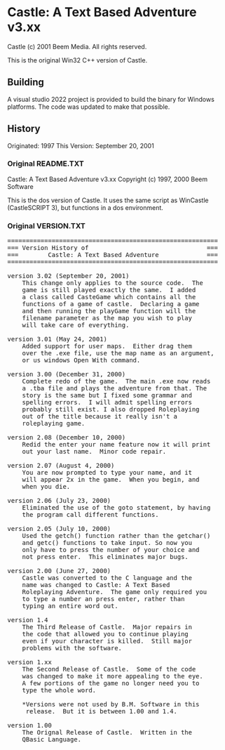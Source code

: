 # Castle: A Text Based Adventure v3.xx
Castle (c) 2001 Beem Media. All rights reserved.

This is the original Win32 C++ version of Castle.

## Building

A visual studio 2022 project is provided to build the binary for Windows
platforms. The code was updated to make that possible.

## History

Originated: 1997
This Version: September 20, 2001

### Original README.TXT
Castle: A Text Based Adventure v3.xx
Copyright (c) 1997, 2000 Beem Software

This is the dos version of Castle.  It uses the same script as WinCastle
(CastleSCRIPT 3), but functions in a dos environment.

### Original VERSION.TXT
<pre>
=========================================================
=== Version History of                                ===
===        Castle: A Text Based Adventure             ===
=========================================================

version 3.02 (September 20, 2001)
	This change only applies to the source code.  The
	game is still played exactly the same.  I added
	a class called CasteGame which contains all the
	functions of a game of castle.  Declaring a game
	and then running the playGame function will the
	filename parameter as the map you wish to play
	will take care of everything.

version 3.01 (May 24, 2001)
	Added support for user maps.  Either drag them
	over the .exe file, use the map name as an argument,
	or us windows Open With command.

version 3.00 (December 31, 2000)
	Complete redo of the game.  The main .exe now reads
	a .tba file and plays the adventure from that. The
	story is the same but I fixed some grammar and
	spelling errors.  I will admit spelling errors
	probably still exist. I also dropped Roleplaying
	out of the title because it really isn't a
	roleplaying game.

version 2.08 (December 10, 2000)
	Redid the enter your name feature now it will print
	out your last name.  Minor code repair.

version 2.07 (August 4, 2000)
	You are now prompted to type your name, and it
	will appear 2x in the game.  When you begin, and
	when you die.

version 2.06 (July 23, 2000)
	Eliminated the use of the goto statement, by having
	the program call different functions.

version 2.05 (July 10, 2000)
	Used the getch() function rather than the getchar()
	and getc() functions to take input. So now you
	only have to press the number of your choice and
	not press enter.  This eliminates major bugs.

version 2.00 (June 27, 2000)
	Castle was converted to the C language and the
	name was changed to Castle: A Text Based
	Roleplaying Adventure.  The game only required you
	to type a number an press enter, rather than
	typing an entire word out.

version 1.4
	The Third Release of Castle.  Major repairs in
	the code that allowed you to continue playing
	even if your character is killed.  Still major
	problems with the software.

version 1.xx
	The Second Release of Castle.  Some of the code
	was changed to make it more appealing to the eye.
	A few portions of the game no longer need you to
	type the whole word.

	*Versions were not used by B.M. Software in this
	 release.  But it is between 1.00 and 1.4.

version 1.00
	The Orignal Release of Castle.  Written in the
	QBasic Language.
</pre>

